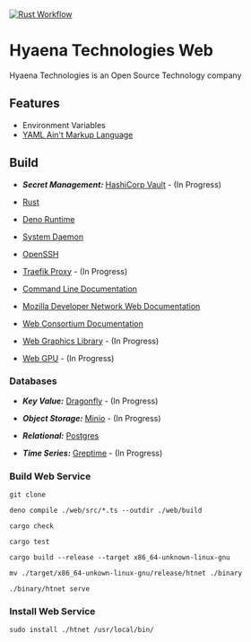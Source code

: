 [CLIDoc]: https://github.com/HyaenaTechnologies/hyaena-technologies-web/blob/main/documentation/htnet.md
[Dragonfly Database]: https://www.dragonflydb.io/
[Deno]: https://deno.land/
[Greptime Database]: https://greptime.com/
[MDN]: https://developer.mozilla.org/en-US/docs/Web/API
[Minio Database]: https://min.io/
[Postgres Database]: https://www.postgresql.org/
[Rust Language]: https://rust-lang.org
[SSH]: https://openssh.com/
[SystemD]: https://systemd.io/
[Traefik]: https://traefik.io/traefik/
[Vault]: https://www.hashicorp.com/en/products/vault
[WebGL]: https://developer.mozilla.org/en-US/docs/Web/API/WebGL_API
[WebGPU]: https://developer.mozilla.org/en-US/docs/Web/API/WebGPU_API
[W3C]: https://w3.org/TR/
[YAML]: https://yaml.org/

<a href="https://github.com/HyaenaTechnologies/hyaena-technologies-web">
  <h1>
    <picture>
      <img src="https://github.com/HyaenaTechnologies/hyaena-technologies-web/blob/main/web/assets/ht_markdown.png" alt="">
    </picture>
  </h1>
</a>

[![Rust Workflow](https://github.com/HyaenaTechnologies/hyaena-technologies-web/actions/workflows/rust.yml/badge.svg)](https://github.com/HyaenaTechnologies/hyaena-technologies-web/actions/workflows/rust.yml)

# Hyaena Technologies Web

Hyaena Technologies is an Open Source Technology company

## Features

- Environment Variables
- [YAML Ain't Markup Language][YAML]

## Build

- **_Secret Management:_** [HashiCorp Vault][Vault] - (In Progress)

- [Rust][Rust Language]
- [Deno Runtime][Deno]
- [System Daemon][SystemD]
- [OpenSSH][SSH]
- [Traefik Proxy][Traefik] - (In Progress)
- [Command Line Documentation][CLIDoc]
- [Mozilla Developer Network Web Documentation][MDN]
- [Web Consortium Documentation][W3C]
- [Web Graphics Library][WebGL] - (In Progress)
- [Web GPU][WebGPU] - (In Progress)

### Databases

- **_Key Value:_** [Dragonfly][Dragonfly Database] - (In Progress)

- **_Object Storage:_** [Minio][Minio Database] - (In Progress)

- **_Relational:_** [Postgres][Postgres Database]

- **_Time Series:_** [Greptime][Greptime Database] - (In Progress)

### Build Web Service

```shell
git clone

deno compile ./web/src/*.ts --outdir ./web/build

cargo check

cargo test

cargo build --release --target x86_64-unknown-linux-gnu

mv ./target/x86_64-unkown-linux-gnu/release/htnet ./binary

./binary/htnet serve
```

### Install Web Service

```shell
sudo install ./htnet /usr/local/bin/
```

